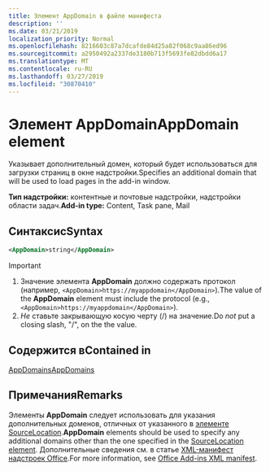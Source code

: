 ```yaml
---
title: Элемент AppDomain в файле манифеста
description: ''
ms.date: 03/21/2019
localization_priority: Normal
ms.openlocfilehash: 8216603c87a7dcafde84d25a82f068c9aa86ed96
ms.sourcegitcommit: a2950492a2337de3180b713f5693fe82dbdd6a17
ms.translationtype: MT
ms.contentlocale: ru-RU
ms.lasthandoff: 03/27/2019
ms.locfileid: "30870410"
---
```

# <a name="appdomain-element"></a><span data-ttu-id="9474d-102">Элемент AppDomain</span><span class="sxs-lookup"><span data-stu-id="9474d-102">AppDomain element</span></span>

<span data-ttu-id="9474d-103">Указывает дополнительный домен, который будет использоваться для загрузки страниц в окне надстройки.</span><span class="sxs-lookup"><span data-stu-id="9474d-103">Specifies an additional domain that will be used to load pages in the add-in window.</span></span>

<span data-ttu-id="9474d-104">**Тип надстройки:** контентные и почтовые надстройки, надстройки области задач.</span><span class="sxs-lookup"><span data-stu-id="9474d-104">**Add-in type:** Content, Task pane, Mail</span></span>

## <a name="syntax"></a><span data-ttu-id="9474d-105">Синтаксис</span><span class="sxs-lookup"><span data-stu-id="9474d-105">Syntax</span></span>

```XML
<AppDomain>string</AppDomain>
```

> [!IMPORTANT]
> 1. <span data-ttu-id="9474d-106">Значение элемента **AppDomain** должно содержать протокол (например, `<AppDomain>https://myappdomain</AppDomain>`).</span><span class="sxs-lookup"><span data-stu-id="9474d-106">The value of the **AppDomain** element must include the protocol (e.g., `<AppDomain>https://myappdomain</AppDomain>`).</span></span>
> 2. <span data-ttu-id="9474d-107">*Не* ставьте закрывающую косую черту (/) на значение.</span><span class="sxs-lookup"><span data-stu-id="9474d-107">Do *not* put a closing slash, "/", on the the value.</span></span>

## <a name="contained-in"></a><span data-ttu-id="9474d-108">Содержится в</span><span class="sxs-lookup"><span data-stu-id="9474d-108">Contained in</span></span>

[<span data-ttu-id="9474d-109">AppDomains</span><span class="sxs-lookup"><span data-stu-id="9474d-109">AppDomains</span></span>](appdomains.md)

## <a name="remarks"></a><span data-ttu-id="9474d-110">Примечания</span><span class="sxs-lookup"><span data-stu-id="9474d-110">Remarks</span></span>

<span data-ttu-id="9474d-111">Элементы **AppDomain** следует использовать для указания дополнительных доменов, отличных от указанного в [элементе SourceLocation](sourcelocation.md).</span><span class="sxs-lookup"><span data-stu-id="9474d-111">**AppDomain** elements should be used to specify any additional domains other than the one specified in the [SourceLocation element](sourcelocation.md).</span></span> <span data-ttu-id="9474d-112">Дополнительные сведения см. в статье [XML-манифест надстроек Office](/office/dev/add-ins/develop/add-in-manifests).</span><span class="sxs-lookup"><span data-stu-id="9474d-112">For more information, see [Office Add-ins XML manifest](/office/dev/add-ins/develop/add-in-manifests).</span></span>
